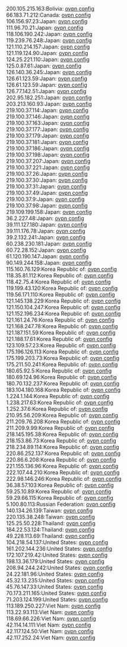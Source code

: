 200.105.215.163:Bolivia: [ovpn config](vpn/200_105_215_163.ovpn)  
66.183.71.212:Canada: [ovpn config](vpn/66_183_71_212.ovpn)  
106.156.97.23:Japan: [ovpn config](vpn/106_156_97_23.ovpn)  
111.96.70.21:Japan: [ovpn config](vpn/111_96_70_21.ovpn)  
118.106.190.242:Japan: [ovpn config](vpn/118_106_190_242.ovpn)  
119.239.76.248:Japan: [ovpn config](vpn/119_239_76_248.ovpn)  
121.110.214.157:Japan: [ovpn config](vpn/121_110_214_157.ovpn)  
121.119.124.90:Japan: [ovpn config](vpn/121_119_124_90.ovpn)  
124.25.221.110:Japan: [ovpn config](vpn/124_25_221_110.ovpn)  
125.0.87.61:Japan: [ovpn config](vpn/125_0_87_61.ovpn)  
126.140.36.245:Japan: [ovpn config](vpn/126_140_36_245.ovpn)  
126.61.123.59:Japan: [ovpn config](vpn/126_61_123_59.ovpn)  
126.61.123.59:Japan: [ovpn config](vpn/126_61_123_59.ovpn)  
126.77.142.51:Japan: [ovpn config](vpn/126_77_142_51.ovpn)  
202.95.182.251:Japan: [ovpn config](vpn/202_95_182_251.ovpn)  
203.213.160.93:Japan: [ovpn config](vpn/203_213_160_93.ovpn)  
219.100.37.114:Japan: [ovpn config](vpn/219_100_37_114.ovpn)  
219.100.37.146:Japan: [ovpn config](vpn/219_100_37_146.ovpn)  
219.100.37.163:Japan: [ovpn config](vpn/219_100_37_163.ovpn)  
219.100.37.177:Japan: [ovpn config](vpn/219_100_37_177.ovpn)  
219.100.37.179:Japan: [ovpn config](vpn/219_100_37_179.ovpn)  
219.100.37.181:Japan: [ovpn config](vpn/219_100_37_181.ovpn)  
219.100.37.186:Japan: [ovpn config](vpn/219_100_37_186.ovpn)  
219.100.37.198:Japan: [ovpn config](vpn/219_100_37_198.ovpn)  
219.100.37.207:Japan: [ovpn config](vpn/219_100_37_207.ovpn)  
219.100.37.221:Japan: [ovpn config](vpn/219_100_37_221.ovpn)  
219.100.37.26:Japan: [ovpn config](vpn/219_100_37_26.ovpn)  
219.100.37.30:Japan: [ovpn config](vpn/219_100_37_30.ovpn)  
219.100.37.31:Japan: [ovpn config](vpn/219_100_37_31.ovpn)  
219.100.37.49:Japan: [ovpn config](vpn/219_100_37_49.ovpn)  
219.100.37.9:Japan: [ovpn config](vpn/219_100_37_9.ovpn)  
219.100.37.98:Japan: [ovpn config](vpn/219_100_37_98.ovpn)  
219.109.199.158:Japan: [ovpn config](vpn/219_109_199_158.ovpn)  
36.2.227.48:Japan: [ovpn config](vpn/36_2_227_48.ovpn)  
39.111.127.180:Japan: [ovpn config](vpn/39_111_127_180.ovpn)  
39.111.176.78:Japan: [ovpn config](vpn/39_111_176_78.ovpn)  
39.2.132.241:Japan: [ovpn config](vpn/39_2_132_241.ovpn)  
60.238.230.181:Japan: [ovpn config](vpn/60_238_230_181.ovpn)  
60.72.28.152:Japan: [ovpn config](vpn/60_72_28_152.ovpn)  
61.120.190.147:Japan: [ovpn config](vpn/61_120_190_147.ovpn)  
90.149.244.158:Japan: [ovpn config](vpn/90_149_244_158.ovpn)  
115.160.76.129:Korea Republic of: [ovpn config](vpn/115_160_76_129.ovpn)  
118.35.81.112:Korea Republic of: [ovpn config](vpn/118_35_81_112.ovpn)  
118.42.75.4:Korea Republic of: [ovpn config](vpn/118_42_75_4.ovpn)  
119.199.43.120:Korea Republic of: [ovpn config](vpn/119_199_43_120.ovpn)  
119.56.171.110:Korea Republic of: [ovpn config](vpn/119_56_171_110.ovpn)  
121.145.138.229:Korea Republic of: [ovpn config](vpn/121_145_138_229.ovpn)  
121.150.104.247:Korea Republic of: [ovpn config](vpn/121_150_104_247.ovpn)  
121.152.196.234:Korea Republic of: [ovpn config](vpn/121_152_196_234.ovpn)  
121.161.24.76:Korea Republic of: [ovpn config](vpn/121_161_24_76.ovpn)  
121.168.247.78:Korea Republic of: [ovpn config](vpn/121_168_247_78.ovpn)  
121.187.151.59:Korea Republic of: [ovpn config](vpn/121_187_151_59.ovpn)  
121.188.17.61:Korea Republic of: [ovpn config](vpn/121_188_17_61.ovpn)  
123.109.57.23:Korea Republic of: [ovpn config](vpn/123_109_57_23.ovpn)  
175.196.126.113:Korea Republic of: [ovpn config](vpn/175_196_126_113.ovpn)  
175.199.203.73:Korea Republic of: [ovpn config](vpn/175_199_203_73.ovpn)  
175.211.50.241:Korea Republic of: [ovpn config](vpn/175_211_50_241.ovpn)  
180.65.92.5:Korea Republic of: [ovpn config](vpn/180_65_92_5.ovpn)  
180.69.124.96:Korea Republic of: [ovpn config](vpn/180_69_124_96.ovpn)  
180.70.132.237:Korea Republic of: [ovpn config](vpn/180_70_132_237.ovpn)  
183.104.180.168:Korea Republic of: [ovpn config](vpn/183_104_180_168.ovpn)  
1.224.1.144:Korea Republic of: [ovpn config](vpn/1_224_1_144.ovpn)  
1.238.217.63:Korea Republic of: [ovpn config](vpn/1_238_217_63.ovpn)  
1.252.37.6:Korea Republic of: [ovpn config](vpn/1_252_37_6.ovpn)  
210.95.56.209:Korea Republic of: [ovpn config](vpn/210_95_56_209.ovpn)  
211.209.76.208:Korea Republic of: [ovpn config](vpn/211_209_76_208.ovpn)  
211.209.9.99:Korea Republic of: [ovpn config](vpn/211_209_9_99.ovpn)  
218.145.195.38:Korea Republic of: [ovpn config](vpn/218_145_195_38.ovpn)  
218.153.86.73:Korea Republic of: [ovpn config](vpn/218_153_86_73.ovpn)  
218.234.89.114:Korea Republic of: [ovpn config](vpn/218_234_89_114.ovpn)  
220.86.252.137:Korea Republic of: [ovpn config](vpn/220_86_252_137.ovpn)  
220.86.6.208:Korea Republic of: [ovpn config](vpn/220_86_6_208.ovpn)  
221.155.136.96:Korea Republic of: [ovpn config](vpn/221_155_136_96.ovpn)  
222.107.44.210:Korea Republic of: [ovpn config](vpn/222_107_44_210.ovpn)  
222.98.146.246:Korea Republic of: [ovpn config](vpn/222_98_146_246.ovpn)  
36.38.57.103:Korea Republic of: [ovpn config](vpn/36_38_57_103.ovpn)  
59.25.10.89:Korea Republic of: [ovpn config](vpn/59_25_10_89.ovpn)  
59.29.66.115:Korea Republic of: [ovpn config](vpn/59_29_66_115.ovpn)  
5.100.80.113:Russian Federation: [ovpn config](vpn/5_100_80_113.ovpn)  
140.134.26.139:Taiwan: [ovpn config](vpn/140_134_26_139.ovpn)  
220.135.38.248:Taiwan: [ovpn config](vpn/220_135_38_248.ovpn)  
125.25.50.228:Thailand: [ovpn config](vpn/125_25_50_228.ovpn)  
184.22.53.124:Thailand: [ovpn config](vpn/184_22_53_124.ovpn)  
49.228.113.69:Thailand: [ovpn config](vpn/49_228_113_69.ovpn)  
104.218.54.137:United States: [ovpn config](vpn/104_218_54_137.ovpn)  
161.202.144.236:United States: [ovpn config](vpn/161_202_144_236.ovpn)  
172.107.219.42:United States: [ovpn config](vpn/172_107_219_42.ovpn)  
198.13.36.179:United States: [ovpn config](vpn/198_13_36_179.ovpn)  
208.94.244.242:United States: [ovpn config](vpn/208_94_244_242.ovpn)  
24.22.181.96:United States: [ovpn config](vpn/24_22_181_96.ovpn)  
45.32.13.235:United States: [ovpn config](vpn/45_32_13_235.ovpn)  
45.76.147.33:United States: [ovpn config](vpn/45_76_147_33.ovpn)  
70.173.211.165:United States: [ovpn config](vpn/70_173_211_165.ovpn)  
71.203.124.199:United States: [ovpn config](vpn/71_203_124_199.ovpn)  
113.189.250.227:Viet Nam: [ovpn config](vpn/113_189_250_227.ovpn)  
113.22.93.113:Viet Nam: [ovpn config](vpn/113_22_93_113.ovpn)  
118.69.66.226:Viet Nam: [ovpn config](vpn/118_69_66_226.ovpn)  
42.114.14.111:Viet Nam: [ovpn config](vpn/42_114_14_111.ovpn)  
42.117.124.50:Viet Nam: [ovpn config](vpn/42_117_124_50.ovpn)  
42.117.252.24:Viet Nam: [ovpn config](vpn/42_117_252_24.ovpn)  
